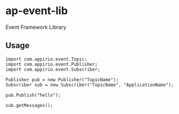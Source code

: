 # ap-event-lib
Event Framework Library

## Usage
```
import com.appirio.event.Topic;
import com.appirio.event.Publisher;
import com.appirio.event.Subscriber;

Publisher pub = new Publisher("TopicName");
Subscriber sub = new Subscriber("TopicName", "ApplicationName");

pub.Publish("hello");

sub.getMessages();
```
